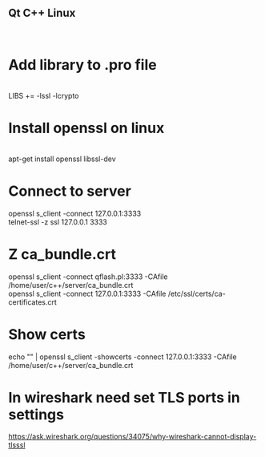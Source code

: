 ## Qt C++ Linux

<br>

# Add library to .pro file
<br>LIBS += -lssl -lcrypto


# Install openssl on linux
<br> apt-get install openssl libssl-dev 

# Connect to server
openssl s_client -connect 127.0.0.1:3333
<br>telnet-ssl -z ssl 127.0.0.1 3333

# Z ca_bundle.crt
openssl s_client -connect qflash.pl:3333 -CAfile /home/user/c++/server/ca_bundle.crt
<br>openssl s_client -connect 127.0.0.1:3333 -CAfile /etc/ssl/certs/ca-certificates.crt

# Show certs
echo "" | openssl s_client -showcerts -connect 127.0.0.1:3333 -CAfile /home/user/c++/server/ca_bundle.crt

# In wireshark need set TLS ports in settings
https://ask.wireshark.org/questions/34075/why-wireshark-cannot-display-tlsssl
